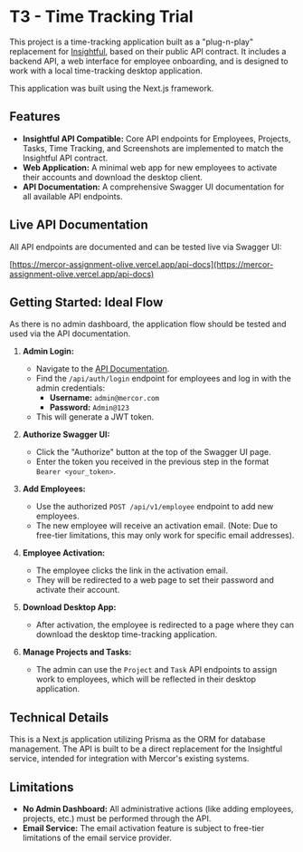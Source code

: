 # T3 - Time Tracking Trial

This project is a time-tracking application built as a "plug-n-play" replacement for [Insightful](https://www.insightful.io), based on their public API contract. It includes a backend API, a web interface for employee onboarding, and is designed to work with a local time-tracking desktop application.

This application was built using the Next.js framework.

## Features

*   **Insightful API Compatible:** Core API endpoints for Employees, Projects, Tasks, Time Tracking, and Screenshots are implemented to match the Insightful API contract.
*   **Web Application:** A minimal web app for new employees to activate their accounts and download the desktop client.
*   **API Documentation:** A comprehensive Swagger UI documentation for all available API endpoints.

## Live API Documentation

All API endpoints are documented and can be tested live via Swagger UI:

[https://mercor-assignment-olive.vercel.app/api-docs](https://mercor-assignment-olive.vercel.app/api-docs)

## Getting Started: Ideal Flow

As there is no admin dashboard, the application flow should be tested and used via the API documentation.

1.  **Admin Login:**
    *   Navigate to the [API Documentation](https://mercor-assignment-olive.vercel.app/api-docs).
    *   Find the `/api/auth/login` endpoint for employees and log in with the admin credentials:
        *   **Username:** `admin@mercor.com`
        *   **Password:** `Admin@123`
    *   This will generate a JWT token.

2.  **Authorize Swagger UI:**
    *   Click the "Authorize" button at the top of the Swagger UI page.
    *   Enter the token you received in the previous step in the format `Bearer <your_token>`.

3.  **Add Employees:**
    *   Use the authorized `POST /api/v1/employee` endpoint to add new employees.
    *   The new employee will receive an activation email. (Note: Due to free-tier limitations, this may only work for specific email addresses).

4.  **Employee Activation:**
    *   The employee clicks the link in the activation email.
    *   They will be redirected to a web page to set their password and activate their account.

5.  **Download Desktop App:**
    *   After activation, the employee is redirected to a page where they can download the desktop time-tracking application.

6.  **Manage Projects and Tasks:**
    *   The admin can use the `Project` and `Task` API endpoints to assign work to employees, which will be reflected in their desktop application.

## Technical Details

This is a Next.js application utilizing Prisma as the ORM for database management. The API is built to be a direct replacement for the Insightful service, intended for integration with Mercor's existing systems.

## Limitations

*   **No Admin Dashboard:** All administrative actions (like adding employees, projects, etc.) must be performed through the API.
*   **Email Service:** The email activation feature is subject to free-tier limitations of the email service provider.
